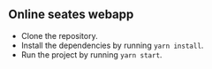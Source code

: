 ## Online seates webapp

- Clone the repository.
- Install the dependencies by running `yarn install`.
- Run the project by running `yarn start`.
